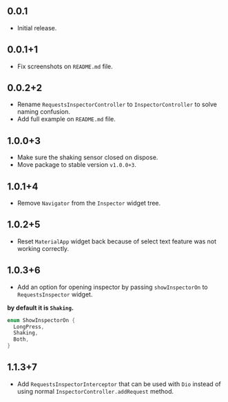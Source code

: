 ## 0.0.1

- Initial release.

## 0.0.1+1

- Fix screenshots on `README.md` file.

## 0.0.2+2

- Rename `RequestsInspectorController` to `InspectorController` to solve naming confusion.
- Add full example on `README.md` file.

## 1.0.0+3

- Make sure the shaking sensor closed on dispose.
- Move package to stable version `v1.0.0+3`.

## 1.0.1+4

- Remove `Navigator` from the `Inspector` widget tree.

## 1.0.2+5

- Reset `MaterialApp` widget back because of select text feature was not working correctly.

## 1.0.3+6

- Add an option for opening inspector by passing `showInspectorOn` to `RequestsInspector` widget.

**by default it is `Shaking`.**

```dart
enum ShowInspectorOn {
  LongPress,
  Shaking,
  Both,
}
```

## 1.1.3+7

- Add `RequestsInspectorInterceptor` that can be used with `Dio` instead of using normal `InspectorController.addRequest` method.
